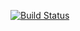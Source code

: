 [![Build Status](https://travis-ci.org/Sepuka/academy.svg?branch=master)](https://travis-ci.org/Sepuka/academy)